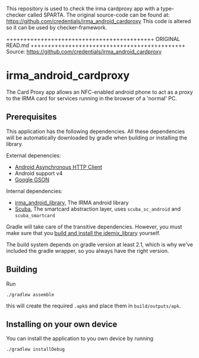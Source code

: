 
This repository is used to check the irma cardproxy app with a type-checker called SPARTA.
The original source-code can be found at: https://github.com/credentials/irma_android_cardproxy
This code is altered so it can be used by checker-framework.


+++++++++++++++++++++++++++++++++++++++++++ ORIGINAL READ.md +++++++++++++++++++++++++++++++++++++++++++++
Source: https://github.com/credentials/irma_android_cardproxy

# irma_android_cardproxy


The Card Proxy app allows an NFC-enabled android phone to act as a proxy to the IRMA card for services running in the browser of a 'normal' PC.

## Prerequisites

This application has the following dependencies.  All these dependencies will be automatically downloaded by gradle when building or installing the library.

External depenencies:

 * [Android Asynchronous HTTP Client](http://loopj.com/android-async-http/)
 * Android support v4
 * [Google GSON](https://code.google.com/p/google-gson/)

Internal dependencies:

 * [irma_android_library](https://github.com/credentials/irma_android_library/), The IRMA android library
 * [Scuba](https://github.com/credentials/scuba), The smartcard abstraction layer, uses `scuba_sc_android` and `scuba_smartcard`

Gradle will take care of the transitive dependencies. However, you must make sure that you [build and install the idemix_library](https://github.com/credentials/idemix_library/) yourself.

The build system depends on gradle version at least 2.1, which is why we've included the gradle wrapper, so you always have the right version.

## Building

Run

    ./gradlew assemble

this will create the required `.apk`s and place them in `build/outputs/apk`.

## Installing on your own device

You can install the application to you own device by running

    ./gradlew installDebug
